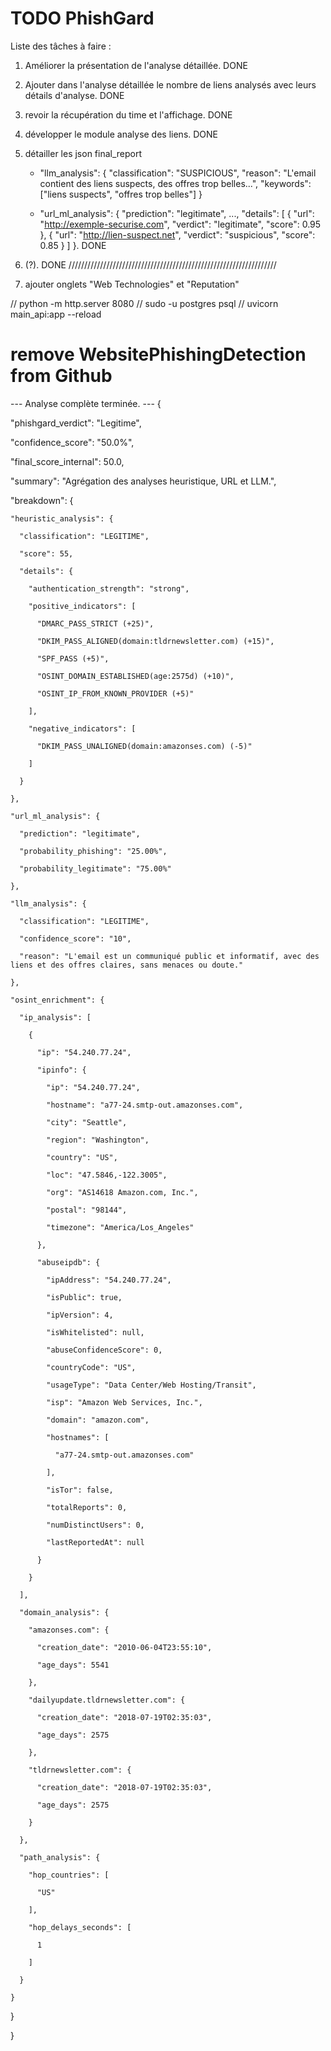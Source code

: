 # TODO PhishGard

Liste des tâches à faire :

1. Améliorer la présentation de l'analyse détaillée. DONE
2. Ajouter dans l'analyse détaillée le nombre de liens analysés avec leurs détails d'analyse. DONE
3. revoir la récupération du time et l'affichage. DONE
4. développer le module analyse des liens. DONE
5. détailler les json final_report  
    * "llm_analysis": {
      "classification": "SUSPICIOUS",
      "reason": "L'email contient des liens suspects, des offres trop belles...",
      "keywords": ["liens suspects", "offres trop belles"]
    }

    *    "url_ml_analysis": {
      "prediction": "legitimate",
      ...,
      "details": [
        { "url": "http://exemple-securise.com", "verdict": "legitimate", "score": 0.95 },
        { "url": "http://lien-suspect.net", "verdict": "suspicious", "score": 0.85 }
      ]
    }. DONE
6. (?). DONE
                        //////////////////////////////////////////////////////////////////

7. ajouter onglets "Web Technologies" et "Reputation"



// python -m http.server 8080
// sudo -u postgres psql
// uvicorn main_api:app --reload

# remove WebsitePhishingDetection from Github


--- Analyse complète terminée. ---
{

  "phishgard_verdict": "Legitime",

  "confidence_score": "50.0%",

  "final_score_internal": 50.0,

  "summary": "Agrégation des analyses heuristique, URL et LLM.",

  "breakdown": {

    "heuristic_analysis": {

      "classification": "LEGITIME",

      "score": 55,

      "details": {

        "authentication_strength": "strong",

        "positive_indicators": [

          "DMARC_PASS_STRICT (+25)",

          "DKIM_PASS_ALIGNED(domain:tldrnewsletter.com) (+15)",

          "SPF_PASS (+5)",

          "OSINT_DOMAIN_ESTABLISHED(age:2575d) (+10)",

          "OSINT_IP_FROM_KNOWN_PROVIDER (+5)"

        ],

        "negative_indicators": [

          "DKIM_PASS_UNALIGNED(domain:amazonses.com) (-5)"

        ]

      }

    },

    "url_ml_analysis": {

      "prediction": "legitimate",

      "probability_phishing": "25.00%",

      "probability_legitimate": "75.00%"

    },

    "llm_analysis": {

      "classification": "LEGITIME",

      "confidence_score": "10",

      "reason": "L'email est un communiqué public et informatif, avec des liens et des offres claires, sans menaces ou doute."

    },

    "osint_enrichment": {

      "ip_analysis": [

        {

          "ip": "54.240.77.24",

          "ipinfo": {

            "ip": "54.240.77.24",

            "hostname": "a77-24.smtp-out.amazonses.com",

            "city": "Seattle",

            "region": "Washington",

            "country": "US",

            "loc": "47.5846,-122.3005",

            "org": "AS14618 Amazon.com, Inc.",

            "postal": "98144",

            "timezone": "America/Los_Angeles"

          },

          "abuseipdb": {

            "ipAddress": "54.240.77.24",

            "isPublic": true,

            "ipVersion": 4,

            "isWhitelisted": null,

            "abuseConfidenceScore": 0,

            "countryCode": "US",

            "usageType": "Data Center/Web Hosting/Transit",

            "isp": "Amazon Web Services, Inc.",

            "domain": "amazon.com",

            "hostnames": [

              "a77-24.smtp-out.amazonses.com"

            ],

            "isTor": false,

            "totalReports": 0,

            "numDistinctUsers": 0,

            "lastReportedAt": null

          }

        }

      ],

      "domain_analysis": {

        "amazonses.com": {

          "creation_date": "2010-06-04T23:55:10",

          "age_days": 5541

        },

        "dailyupdate.tldrnewsletter.com": {

          "creation_date": "2018-07-19T02:35:03",

          "age_days": 2575

        },

        "tldrnewsletter.com": {

          "creation_date": "2018-07-19T02:35:03",

          "age_days": 2575

        }

      },

      "path_analysis": {

        "hop_countries": [

          "US"

        ],

        "hop_delays_seconds": [

          1

        ]

      }

    }

  }

} 